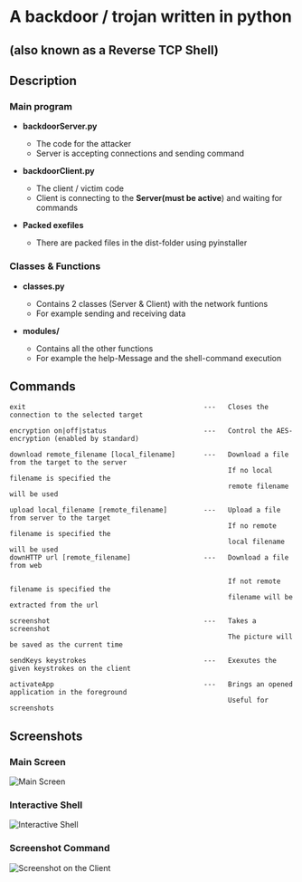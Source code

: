 # A backdoor / trojan written in python
## (also known as a Reverse TCP Shell)

## Description
### Main program
- <strong>backdoorServer.py</strong>
  - The code for the attacker
  - Server is accepting connections and sending command

- <strong>backdoorClient.py</strong>
  - The client / victim code
  - Client is connecting to the <strong>Server(must be active</strong>) and waiting for commands

- <strong>Packed exefiles</strong>
  - There are packed files in the dist-folder using pyinstaller

### Classes & Functions
- <strong>classes.py</strong>
  - Contains 2 classes (Server & Client) with the network funtions
  - For example sending and receiving data

- <strong>modules/</strong>
  - Contains all the other functions
  - For example the help-Message and the shell-command execution

## Commands
```
exit                                            ---   Closes the connection to the selected target

encryption on|off|status                        ---   Control the AES-encryption (enabled by standard)

download remote_filename [local_filename]       ---   Download a file from the target to the server
                                                      If no local filename is specified the
                                                      remote filename will be used
                                                      
upload local_filename [remote_filename]         ---   Upload a file from server to the target
                                                      If no remote filename is specified the
                                                      local filename will be used
downHTTP url [remote_filename]                  ---   Download a file from web

                                                      If not remote filename is specified the
                                                      filename will be extracted from the url
                                                      
screenshot                                      ---   Takes a screenshot
                                                      The picture will be saved as the current time

sendKeys keystrokes                             ---   Exexutes the given keystrokes on the client

activateApp                                     ---   Brings an opened application in the foreground
                                                      Useful for screenshots
```

## Screenshots
### Main Screen
![Main Screen](https://raw.githubusercontent.com/lukcod3/python-backdoor/master/doc/screen02.jpg "Main Screen")
### Interactive Shell
![Interactive Shell](https://raw.githubusercontent.com/lukcod3/python-backdoor/master/doc/screen03.jpg "Interactive Shell")
### Screenshot Command
![Screenshot on the Client](https://raw.githubusercontent.com/lukcod3/python-backdoor/master/doc/screenShot.jpg "Screenshot on the client")
